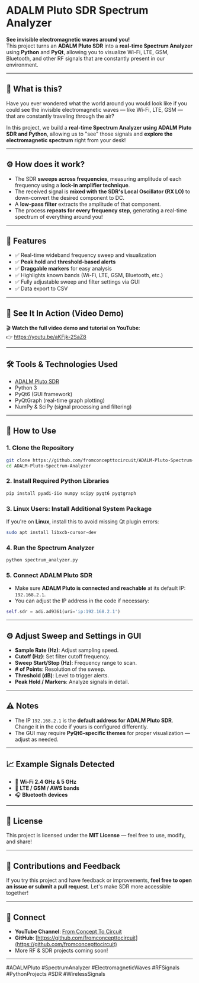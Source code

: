 
# ADALM Pluto SDR Spectrum Analyzer

**See invisible electromagnetic waves around you!**  
This project turns an **ADALM Pluto SDR** into a **real-time Spectrum Analyzer** using **Python** and **PyQt**, allowing you to visualize Wi-Fi, LTE, GSM, Bluetooth, and other RF signals that are constantly present in our environment.


---

## 🚀 What is this?

Have you ever wondered what the world around you would look like if you could see the invisible electromagnetic waves — like Wi-Fi, LTE, GSM — that are constantly traveling through the air?

In this project, we build a **real-time Spectrum Analyzer using ADALM Pluto SDR and Python**, allowing us to "see" those signals and **explore the electromagnetic spectrum** right from your desk!

---

## ⚙️ How does it work?

- The SDR **sweeps across frequencies**, measuring amplitude of each frequency using a **lock-in amplifier technique**.
- The received signal is **mixed with the SDR's Local Oscillator (RX LO)** to down-convert the desired component to DC.
- A **low-pass filter** extracts the amplitude of that component.
- The process **repeats for every frequency step**, generating a real-time spectrum of everything around you!

---

## 🎯 Features

- ✅ Real-time wideband frequency sweep and visualization
- ✅ **Peak hold** and **threshold-based alerts**
- ✅ **Draggable markers** for easy analysis
- ✅ Highlights known bands (Wi-Fi, LTE, GSM, Bluetooth, etc.)
- ✅ Fully adjustable sweep and filter settings via GUI
- ✅ Data export to CSV

---

## 📡 See It In Action (Video Demo)

🎬 **Watch the full video demo and tutorial on YouTube**:  
👉 https://youtu.be/aKFjk-2SaZ8

---

## 🛠 Tools & Technologies Used

- [ADALM Pluto SDR](https://www.analog.com/en/design-center/evaluation-hardware-and-software/evaluation-boards-kits/adalm-pluto.html)
- Python 3
- PyQt6 (GUI framework)
- PyQtGraph (real-time graph plotting)
- NumPy & SciPy (signal processing and filtering)

---

## 💾 How to Use

### 1. **Clone the Repository**

```bash
git clone https://github.com/fromconcepttocircuit/ADALM-Pluto-Spectrum-Analyzer.git
cd ADALM-Pluto-Spectrum-Analyzer
```

### 2. **Install Required Python Libraries**

```bash
pip install pyadi-iio numpy scipy pyqt6 pyqtgraph
```

### 3. **Linux Users: Install Additional System Package**

If you're on **Linux**, install this to avoid missing Qt plugin errors:

```bash
sudo apt install libxcb-cursor-dev
```

### 4. **Run the Spectrum Analyzer**

```bash
python spectrum_analyzer.py
```

### 5. **Connect ADALM Pluto SDR**

- Make sure **ADALM Pluto is connected and reachable** at its default IP: `192.168.2.1`.  
- You can adjust the IP address in the code if necessary:

```python
self.sdr = adi.ad9361(uri='ip:192.168.2.1')
```
---

## ⚙️ Adjust Sweep and Settings in GUI

- **Sample Rate (Hz)**: Adjust sampling speed.
- **Cutoff (Hz)**: Set filter cutoff frequency.
- **Sweep Start/Stop (Hz)**: Frequency range to scan.
- **# of Points**: Resolution of the sweep.
- **Threshold (dB)**: Level to trigger alerts.
- **Peak Hold / Markers**: Analyze signals in detail.

---

## ⚠️ Notes

- The IP `192.168.2.1` is the **default address for ADALM Pluto SDR**. Change it in the code if yours is configured differently.
- The GUI may require **PyQt6-specific themes** for proper visualization — adjust as needed.

---

## 📈 Example Signals Detected

- 📶 **Wi-Fi 2.4 GHz & 5 GHz**
- 📱 **LTE / GSM / AWS bands**
- 🎧 **Bluetooth devices**


---

## 📜 License

This project is licensed under the **MIT License** — feel free to use, modify, and share!

---

## 🙌 Contributions and Feedback

If you try this project and have feedback or improvements, **feel free to open an issue or submit a pull request**. Let's make SDR more accessible together!

---

## 🔗 Connect

- **YouTube Channel**: [From Concept To Circuit](https://www.youtube.com/@fromconcepttocircuit)
- **GitHub**: [https://github.com/fromconcepttocircuit](https://github.com/fromconcepttocircuit)
- More RF & SDR projects coming soon!

---

#ADALMPluto #SpectrumAnalyzer #ElectromagneticWaves #RFSignals #PythonProjects #SDR #WirelessSignals
